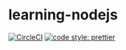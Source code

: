 # learning-nodejs

<a href="https://circleci.com/gh/luotaoyeah/learning-nodejs/tree/master"><img alt="CircleCI" src="https://img.shields.io/circleci/build/github/luotaoyeah/learning-nodejs/master.svg"></a>
<a href="https://prettier.io/"><img alt="code style: prettier" src="https://img.shields.io/badge/code_style-prettier-ff69b4.svg"></a>
